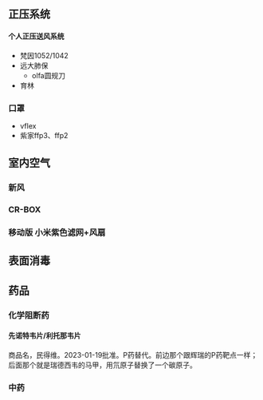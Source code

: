 
## 正压系统

#### 个人正压送风系统
- 梵因1052/1042
- 远大肺保
	- olfa圆规刀
- 育林

### 口罩
- vflex
- 紫家ffp3、ffp2

## 室内空气

### 新风

### CR-BOX

### 移动版 小米紫色滤网+风扇

## 表面消毒



## 药品

### 化学阻断药

#### 先诺特韦片/利托那韦片
商品名，民得维。2023-01-19批准。P药替代。前边那个跟辉瑞的P药靶点一样；后面那个就是瑞德西韦的马甲，用氘原子替换了一个碳原子。

### 中药